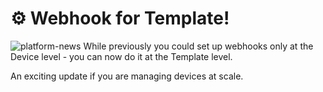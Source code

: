 # ⚙️ Webhook for Template!
![platform-news](https://github.com/blynkkk/news/assets/120122081/a7b75c7c-c0a8-4274-a2b8-57b98b5fccf1)
While previously you could set up webhooks only at the Device level - you can now do it at the Template level.

An exciting update if you are managing devices at scale.
